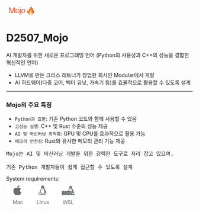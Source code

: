 
<a href="https://www.modular.com/mojo">
<img src="./images/mojo_logo.png">
</a>

# D2507_Mojo
AI 개발자를 위한 새로운 프로그래밍 언어 (Python의 사용성과 C++의 성능을 결합한 혁신적인 언어) <br/>
- LLVM을 만든 크리스 래트너가 창업한 회사인 Modular에서 개발 
- AI 하드웨어(다중 코어, 벡터 유닛, 가속기 등)를 효율적으로 활용할 수 있도록 설계

---
### Mojo의 주요 특징
- `Python과 호환`: 기존 Python 코드와 함께 사용할 수 있음
- `고성능 실행`: C++ 및 Rust 수준의 성능 제공
- `AI 및 머신러닝 최적화`: GPU 및 CPU를 효과적으로 활용 가능
- `메모리 안전성`: Rust와 유사한 메모리 관리 기능 제공
<pre>
Mojo는 AI 및 머신러닝 개발을 위한 강력한 도구로 자리 잡고 있으며, <br/>
기존 Python 개발자들이 쉽게 접근할 수 있도록 설계
</pre>
System requirements: <br/>
<img src="./images/system_required.png">

